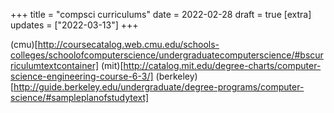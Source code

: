 +++
title = "compsci curriculums"
date = 2022-02-28
draft = true
[extra]
updates = ["2022-03-13"]
+++

(cmu)[http://coursecatalog.web.cmu.edu/schools-colleges/schoolofcomputerscience/undergraduatecomputerscience/#bscurriculumtextcontainer]
(mit)[http://catalog.mit.edu/degree-charts/computer-science-engineering-course-6-3/]
(berkeley)[http://guide.berkeley.edu/undergraduate/degree-programs/computer-science/#sampleplanofstudytext]
